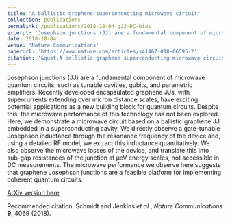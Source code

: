 ```yaml
---
title: "A ballistic graphene superconducting microwave circuit"
collection: publications
permalink: /publications/2018-10-04-gJJ-DC-bias
excerpt: 'Josephson junctions (JJ) are a fundamental component of microwave quantum circuits, such as tunable cavities, qubits, and parametric amplifiers. Recently developed encapsulated graphene JJs, with supercurrents extending over micron distance scales, have exciting potential applications as a new building block for quantum circuits. Despite this, the microwave performance of this technology has not been explored. Here, we demonstrate a microwave circuit based on a ballistic graphene JJ embedded in a superconducting cavity. We directly observe a gate-tunable Josephson inductance through the resonance frequency of the device and, using a detailed RF model, we extract this inductance quantitatively. We also observe the microwave losses of the device, and translate this into sub-gap resistances of the junction at μeV energy scales, not accessible in DC measurements. The microwave performance we observe here suggests that graphene Josephson junctions are a feasible platform for implementing coherent quantum circuits.'
date: 2018-10-04
venue: 'Nature Communications'
paperurl: 'https://www.nature.com/articles/s41467-018-06595-2'
citation: '&quot;A ballistic graphene superconducting microwave circuit&quot; Schmidt and Jenkins <i>et al.</i>, <i>Nature Communications</i> <b>9</b>, 4069 (2018)'
---
```

Josephson junctions (JJ) are a fundamental component of microwave quantum circuits, such as tunable cavities, qubits, and parametric amplifiers. Recently developed encapsulated graphene JJs, with supercurrents extending over micron distance scales, have exciting potential applications as a new building block for quantum circuits. Despite this, the microwave performance of this technology has not been explored. Here, we demonstrate a microwave circuit based on a ballistic graphene JJ embedded in a superconducting cavity. We directly observe a gate-tunable Josephson inductance through the resonance frequency of the device and, using a detailed RF model, we extract this inductance quantitatively. We also observe the microwave losses of the device, and translate this into sub-gap resistances of the junction at μeV energy scales, not accessible in DC measurements. The microwave performance we observe here suggests that graphene Josephson junctions are a feasible platform for implementing coherent quantum circuits.

[ArXiv version here](https://arxiv.org/pdf/1806.11389.pdf)

Recommended citation: Schmidt and Jenkins _et al._, _Nature Communications_ **9**, 4069 (2018).